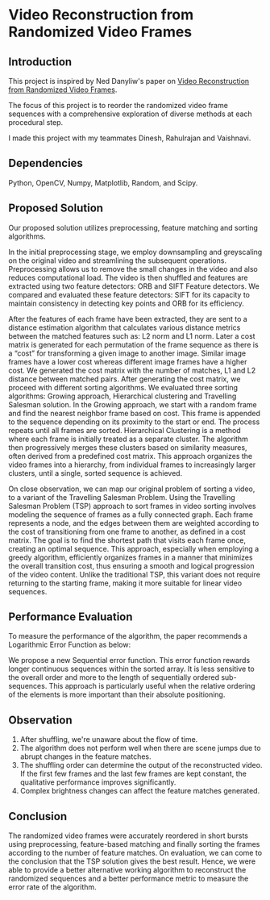 # Video Reconstruction from Randomized Video Frames

## Introduction
This project is inspired by Ned Danyliw's paper on [Video Reconstruction from Randomized Video Frames](https://web.stanford.edu/class/ee368/Project_Autumn_1617/Reports/report_danyliw.pdf).

The focus of this project is to reorder the randomized video frame sequences with a comprehensive exploration of diverse methods at each procedural step.

I made this project with my teammates Dinesh, Rahulrajan and Vaishnavi.

## Dependencies
Python, OpenCV, Numpy, Matplotlib, Random, and Scipy.

## Proposed Solution
Our proposed solution utilizes preprocessing, feature matching and sorting algorithms.

In the initial preprocessing stage, we employ downsampling and greyscaling on the original video and streamlining the subsequent operations. Preprocessing allows us to remove the small changes in the video and also reduces computational load. The video is then shuffled and features are extracted using two feature detectors: ORB and SIFT Feature detectors. We compared and evaluated these feature detectors: SIFT for its capacity to maintain consistency in detecting key points and ORB for its efficiency.

After the features of each frame have been extracted, they are sent to a distance estimation algorithm that calculates
various distance metrics between the matched features such as: L2 norm and L1 norm.
Later a cost matrix is generated for each permutation of the frame sequence as there is a “cost” for transforming a
given image to another image. Similar image frames have a lower cost whereas different image frames have a higher
cost. We generated the cost matrix with the number of matches, L1 and L2 distance between matched pairs.
After generating the cost matrix, we proceed with different sorting algorithms. We evaluated three sorting
algorithms: Growing approach, Hierarchical clustering and Travelling Salesman solution. In the Growing approach,
we start with a random frame and find the nearest neighbor frame based on cost. This frame is appended to the
sequence depending on its proximity to the start or end. The process repeats until all frames are sorted. Hierarchical
Clustering is a method where each frame is initially treated as a separate cluster. The algorithm then progressively
merges these clusters based on similarity measures, often derived from a predefined cost matrix. This approach
organizes the video frames into a hierarchy, from individual frames to increasingly larger clusters, until a single,
sorted sequence is achieved.

On close observation, we can map our original problem of sorting a video, to a variant of the Travelling Salesman
Problem. Using the Travelling Salesman Problem (TSP) approach to sort frames in video sorting involves modeling
the sequence of frames as a fully connected graph. Each frame represents a node, and the edges between them are
weighted according to the cost of transitioning from one frame to another, as defined in a cost matrix. The goal is to
find the shortest path that visits each frame once, creating an optimal sequence. This approach, especially when
employing a greedy algorithm, efficiently organizes frames in a manner that minimizes the overall transition cost,
thus ensuring a smooth and logical progression of the video content. Unlike the traditional TSP, this variant does not
require returning to the starting frame, making it more suitable for linear video sequences.

## Performance Evaluation
To measure the performance of the algorithm, the paper recommends a Logarithmic Error Function as below:

We propose a new Sequential error function. This error function rewards longer continuous sequences within the sorted array. It is less sensitive to the overall order and more to the length of sequentially ordered sub-sequences. This approach is particularly useful when the relative ordering of the elements is more important than their absolute positioning.

## Observation
1. After shuffling, we're unaware about the flow of time.
2. The algorithm does not perform well when there are scene jumps due to abrupt changes in the feature matches.
3. The shuffling order can determine the output of the reconstructed video. If the first few frames and the last few frames are kept constant, the qualitative performance improves significantly.
4. Complex brightness changes can affect the feature matches generated.

## Conclusion
The randomized video frames were accurately reordered in short bursts using preprocessing, feature-based matching and finally sorting the frames according to the number of feature matches. On evaluation, we can come to the conclusion that the TSP solution gives the best result. Hence, we were able to provide a better alternative working algorithm to reconstruct the randomized sequences and a better performance metric to measure the error rate of the algorithm.
